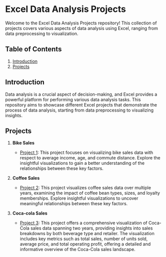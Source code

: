 # Excel Data Analysis Projects

Welcome to the Excel Data Analysis Projects repository! This collection of projects covers various aspects of data analysis using Excel, ranging from data preprocessing to visualization.

## Table of Contents

1. [Introduction](#introduction)
2. [Projects](#projects)


## Introduction

Data analysis is a crucial aspect of decision-making, and Excel provides a powerful platform for performing various data analysis tasks. This repository aims to showcase different Excel projects that demonstrate the process of data analysis, starting from data preprocessing to visualizing insights.

## Projects

1. **Bike Sales**
   - [Project 1](https://github.com/ronaldgooh/excel-projects/blob/main/Full%20Project%20in%20Excel%20-%20Bike%20Sales.xlsx): This project focuses on visualizing bike sales data with respect to average income, age, and commute distance. Explore the insightful visualizations to gain a better understanding of the relationships between these key factors.
  
2. **Coffee Sales**
  
   - [Project 2](https://github.com/ronaldgooh/excel-projects/blob/main/coffeeOrdersData.xlsx): This project visualizes coffee sales data over multiple years, examining the impact of coffee bean types, sizes, and loyalty memberships. Explore insightful visualizations to uncover meaningful relationships between these key factors.
     
3. **Coca-cola Sales**
  
   - [Project 3](https://github.com/ronaldgooh/excel-projects/blob/main/Coca-cola%20Dashboard.xlsx): This project offers a comprehensive visualization of Coca-Cola sales data spanning two years, providing insights into sales breakdowns by both beverage type and retailer. The visualization includes key metrics such as total sales, number of units sold, average price, and total operating profit, offering a detailed and informative overview of the Coca-Cola sales landscape.


